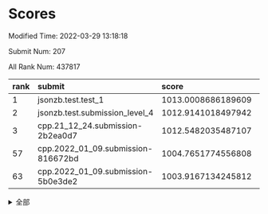 # Scores

Modified Time: 2022-03-29 13:18:18

Submit Num: 207

All Rank Num: 437817

| rank |               submit               |       score        |       sigma        | pk_num |
| :--- | :--------------------------------- | :----------------- | :----------------- | :----- |
| 1    | jsonzb.test.test_1                 | 1013.0008686189609 | 0.8143277182148587 | 8462   |
| 2    | jsonzb.test.submission_level_4     | 1012.9141018497942 | 0.8138861747361017 | 8460   |
| 3    | cpp.21_12_24.submission-2b2ea0d7   | 1012.5482035487107 | 0.7786616941857342 | 8466   |
| 57   | cpp.2022_01_09.submission-816672bd | 1004.7651774556808 | 0.7099076405123489 | 8457   |
| 63   | cpp.2022_01_09.submission-5b0e3de2 | 1003.9167134245812 | 0.7139055711849005 | 8453   |


<details>
<summary>全部</summary>

| rank |                 submit                 |       score        |       sigma        | pk_num |
| :--- | :------------------------------------- | :----------------- | :----------------- | :----- |
| 1    | jsonzb.test.test_1                     | 1013.0008686189609 | 0.8143277182148587 | 8462   |
| 2    | jsonzb.test.submission_level_4         | 1012.9141018497942 | 0.8138861747361017 | 8460   |
| 3    | cpp.21_12_24.submission-2b2ea0d7       | 1012.5482035487107 | 0.7786616941857342 | 8466   |
| 4    | gobigger.level_3.submission_level_3_8  | 1011.5899972598394 | 0.7779475229425118 | 8456   |
| 5    | gobigger.level_3.submission_level_3_18 | 1011.5611147710761 | 0.7602190837181558 | 8463   |
| 6    | gobigger.level_3.submission_level_3_25 | 1011.4220791388002 | 0.7779426567227956 | 8459   |
| 7    | gobigger.level_3.submission_level_3_42 | 1011.3825458408749 | 0.7756148855055659 | 8464   |
| 8    | gobigger.level_3.submission_level_3_43 | 1011.1103376074848 | 0.7982322581818526 | 8459   |
| 9    | gobigger.level_3.submission_level_3_5  | 1011.0565507239663 | 0.761671203190231  | 8460   |
| 10   | gobigger.level_3.submission_level_3_44 | 1010.9155606169616 | 0.7666442775650684 | 8461   |
| 11   | gobigger.level_3.submission_level_3_4  | 1010.9092194157251 | 0.7691023627925186 | 8469   |
| 12   | gobigger.level_3.submission_level_3_11 | 1010.868939739796  | 0.7534921101280776 | 8456   |
| 13   | gobigger.level_3.submission_level_3_34 | 1010.7025920616426 | 0.7633127770606541 | 8462   |
| 14   | gobigger.level_3.submission_level_3_31 | 1010.6057176068725 | 0.7618136846742729 | 8459   |
| 15   | gobigger.level_3.submission_level_3_20 | 1010.5724008139241 | 0.771821997317695  | 8461   |
| 16   | gobigger.level_3.submission_level_3_22 | 1010.5171851730532 | 0.7504121746114917 | 8456   |
| 17   | gobigger.level_3.submission_level_3_14 | 1010.5138504494315 | 0.7624356676699967 | 8462   |
| 18   | gobigger.level_3.submission_level_3_3  | 1010.4714524695507 | 0.7929237675720143 | 8462   |
| 19   | gobigger.level_3.submission_level_3_48 | 1010.4406774882206 | 0.7512833126220897 | 8462   |
| 20   | gobigger.level_3.submission_level_3_13 | 1010.4129023190258 | 0.7995496457331328 | 8455   |
| 21   | gobigger.level_3.submission_level_3_28 | 1010.3925115966314 | 0.7588902059831625 | 8464   |
| 22   | gobigger.level_3.submission_level_3_17 | 1010.3318689650746 | 0.7504465566819584 | 8457   |
| 23   | gobigger.level_3.submission_level_3_9  | 1010.2742793195893 | 0.763843856990438  | 8457   |
| 24   | gobigger.level_3.submission_level_3_47 | 1010.2394439205689 | 0.7876517284879253 | 8459   |
| 25   | gobigger.level_3.submission_level_3_16 | 1010.2288802097818 | 0.7548130768896243 | 8457   |
| 26   | gobigger.level_3.submission_level_3_40 | 1010.2261982435897 | 0.7793206531909758 | 8459   |
| 27   | gobigger.level_3.submission_level_3_0  | 1010.1774626515521 | 0.7616098055690609 | 8460   |
| 28   | gobigger.level_3.submission_level_3_46 | 1010.1762837724401 | 0.7855312180711529 | 8460   |
| 29   | gobigger.level_3.submission_level_3_29 | 1010.1527020042636 | 0.7624454219818698 | 8453   |
| 30   | gobigger.level_3.submission_level_3_37 | 1010.0843787157124 | 0.758753631303146  | 8462   |
| 31   | gobigger.level_3.submission_level_3_24 | 1010.0403126697587 | 0.7318820621950279 | 8457   |
| 32   | gobigger.level_3.submission_level_3_15 | 1009.9451654430499 | 0.7381789120565799 | 8458   |
| 33   | gobigger.level_3.submission_level_3_33 | 1009.9361813982714 | 0.7536780603137271 | 8462   |
| 34   | gobigger.level_3.submission_level_3_12 | 1009.9050661761636 | 0.7607087015579447 | 8464   |
| 35   | gobigger.level_3.submission_level_3_10 | 1009.7996766934327 | 0.768998989978014  | 8466   |
| 36   | gobigger.level_3.submission_level_3_39 | 1009.7005239579979 | 0.7424610778028266 | 8463   |
| 37   | gobigger.level_3.submission_level_3_41 | 1009.6708641265635 | 0.7309070153522134 | 8463   |
| 38   | gobigger.level_3.submission_level_3_27 | 1009.6660906085756 | 0.7602702516955192 | 8466   |
| 39   | gobigger.level_3.submission_level_3_1  | 1009.617956915484  | 0.7555455448484748 | 8459   |
| 40   | gobigger.level_3.submission_level_3_19 | 1009.5621132293157 | 0.7408707781395403 | 8458   |
| 41   | gobigger.level_3.submission_level_3_7  | 1009.5537636803102 | 0.7503966911729717 | 8459   |
| 42   | gobigger.level_3.submission_level_3_23 | 1009.5095797305366 | 0.7381859040219573 | 8458   |
| 43   | gobigger.level_3.submission_level_3_6  | 1009.4874643575802 | 0.7787286244478869 | 8460   |
| 44   | gobigger.level_3.submission_level_3_45 | 1009.1909690978295 | 0.7501135162030373 | 8454   |
| 45   | gobigger.level_3.submission_level_3_35 | 1008.9689444655326 | 0.7440131684160181 | 8463   |
| 46   | gobigger.level_3.submission_level_3_2  | 1008.9064653098654 | 0.7412173862991319 | 8464   |
| 47   | gobigger.level_3.submission_level_3_36 | 1008.8728584827668 | 0.7241188004613958 | 8462   |
| 48   | gobigger.level_3.submission_level_3_30 | 1008.7594907560791 | 0.7281373660848504 | 8460   |
| 49   | gobigger.level_3.submission_level_3_49 | 1008.6931502420615 | 0.7290800409325219 | 8462   |
| 50   | gobigger.level_3.submission_level_3_32 | 1008.5592544784625 | 0.7466174864278221 | 8461   |
| 51   | gobigger.level_3.submission_level_3_38 | 1008.3049609586529 | 0.7218613802925963 | 8463   |
| 52   | gobigger.level_3.submission_level_3_26 | 1008.212504198497  | 0.741844326777564  | 8463   |
| 53   | gobigger.level_3.submission_level_3_21 | 1007.3639499854963 | 0.7437866674484418 | 8457   |
| 54   | gobigger.level_1.submission_level_1_42 | 1005.1791257531607 | 0.7124231985737874 | 8458   |
| 55   | gobigger.level_1.submission_level_1_1  | 1005.0484784466032 | 0.7249690337168859 | 8464   |
| 56   | gobigger.level_1.submission_level_1_21 | 1004.8771129693454 | 0.7151183949286586 | 8457   |
| 57   | cpp.2022_01_09.submission-816672bd     | 1004.7651774556808 | 0.7099076405123489 | 8457   |
| 58   | gobigger.level_1.submission_level_1_43 | 1004.5517748575174 | 0.7223954009435731 | 8461   |
| 59   | gobigger.level_1.submission_level_1_24 | 1004.3943382164068 | 0.7341073683303674 | 8460   |
| 60   | gobigger.level_1.submission_level_1_41 | 1004.2776230108498 | 0.7264601956504786 | 8460   |
| 61   | gobigger.level_1.submission_level_1_23 | 1004.225522220971  | 0.7250573406194776 | 8463   |
| 62   | gobigger.level_1.submission_level_1_45 | 1004.1543133472039 | 0.7274287340575177 | 8461   |
| 63   | cpp.2022_01_09.submission-5b0e3de2     | 1003.9167134245812 | 0.7139055711849005 | 8453   |
| 64   | gobigger.level_1.submission_level_1_6  | 1003.9113495228498 | 0.7191208597297885 | 8455   |
| 65   | gobigger.level_1.submission_level_1_48 | 1003.8761406150422 | 0.7259789907649746 | 8459   |
| 66   | gobigger.level_1.submission_level_1_35 | 1003.8126060456966 | 0.7103496129565466 | 8459   |
| 67   | gobigger.level_1.submission_level_1_0  | 1003.7131565407803 | 0.7100605335034685 | 8461   |
| 68   | gobigger.level_1.submission_level_1_15 | 1003.6825494861858 | 0.7219094645229396 | 8463   |
| 69   | gobigger.level_1.submission_level_1_27 | 1003.645124155912  | 0.7196470944843387 | 8457   |
| 70   | gobigger.level_1.submission_level_1_37 | 1003.5779594113847 | 0.7116124613896553 | 8457   |
| 71   | gobigger.level_1.submission_level_1_26 | 1003.5334388601692 | 0.7146514008310684 | 8462   |
| 72   | gobigger.level_1.submission_level_1_33 | 1003.5014808819624 | 0.7113475890975457 | 8463   |
| 73   | gobigger.level_1.submission_level_1_4  | 1003.4775675804805 | 0.7296351144957777 | 8463   |
| 74   | gobigger.level_1.submission_level_1_10 | 1003.4212281885974 | 0.7141650512955421 | 8468   |
| 75   | gobigger.level_1.submission_level_1_46 | 1003.41885347025   | 0.7148147604981544 | 8456   |
| 76   | gobigger.level_1.submission_level_1_47 | 1003.414512330465  | 0.7203597691984616 | 8458   |
| 77   | gobigger.level_1.submission_level_1_18 | 1003.3922433844647 | 0.7086415647506513 | 8454   |
| 78   | gobigger.level_1.submission_level_1_49 | 1003.3145791516708 | 0.7130975717755196 | 8459   |
| 79   | gobigger.level_1.submission_level_1_34 | 1003.2798240899356 | 0.7103014322460302 | 8463   |
| 80   | gobigger.level_1.submission_level_1_2  | 1003.255586543466  | 0.7148088026613132 | 8461   |
| 81   | gobigger.level_1.submission_level_1_36 | 1003.2310480746187 | 0.7225646908184689 | 8456   |
| 82   | gobigger.level_1.submission_level_1_14 | 1003.1563444203656 | 0.7089889861228198 | 8458   |
| 83   | gobigger.level_1.submission_level_1_19 | 1003.13635877306   | 0.703557199670004  | 8457   |
| 84   | gobigger.level_1.submission_level_1_5  | 1003.0935676729604 | 0.716782794862991  | 8462   |
| 85   | gobigger.level_1.submission_level_1_20 | 1003.0404471360508 | 0.7308721993141355 | 8463   |
| 86   | gobigger.level_1.submission_level_1_11 | 1003.0130830113952 | 0.7159788864797834 | 8463   |
| 87   | gobigger.level_1.submission_level_1_32 | 1003.0100527976944 | 0.7067158869431104 | 8465   |
| 88   | gobigger.level_1.submission_level_1_31 | 1002.9723849927801 | 0.7090027604874244 | 8456   |
| 89   | gobigger.level_1.submission_level_1_25 | 1002.8483984530784 | 0.7130418156009438 | 8463   |
| 90   | gobigger.level_1.submission_level_1_30 | 1002.8366199675901 | 0.7123903452647846 | 8462   |
| 91   | gobigger.level_1.submission_level_1_28 | 1002.8355644434481 | 0.7132107555297844 | 8460   |
| 92   | gobigger.level_1.submission_level_1_13 | 1002.7837815868093 | 0.7138390828945586 | 8462   |
| 93   | gobigger.level_1.submission_level_1_7  | 1002.7134106629761 | 0.7206903589262244 | 8465   |
| 94   | gobigger.level_1.submission_level_1_3  | 1002.5961266691888 | 0.7082745746028373 | 8458   |
| 95   | gobigger.level_1.submission_level_1_39 | 1002.5364275172828 | 0.7078639976275956 | 8456   |
| 96   | gobigger.level_1.submission_level_1_17 | 1002.5298357578317 | 0.7214894825111696 | 8460   |
| 97   | gobigger.level_1.submission_level_1_44 | 1002.5185437348811 | 0.6986898850831281 | 8463   |
| 98   | gobigger.level_1.submission_level_1_8  | 1002.5178660285824 | 0.7180698688068188 | 8463   |
| 99   | gobigger.level_1.submission_level_1_16 | 1002.4591832618544 | 0.7126907123606319 | 8459   |
| 100  | gobigger.level_1.submission_level_1_40 | 1002.4317719931227 | 0.7067757205206359 | 8459   |
| 101  | gobigger.level_1.submission_level_1_22 | 1002.371450591555  | 0.7064041576070247 | 8457   |
| 102  | gobigger.level_1.submission_level_1_12 | 1002.3398043053577 | 0.7241936127013827 | 8458   |
| 103  | gobigger.level_1.submission_level_1_29 | 1002.2022875452681 | 0.7119506985708024 | 8460   |
| 104  | gobigger.level_1.submission_level_1_38 | 1001.7146825164557 | 0.7123413092546258 | 8465   |
| 105  | gobigger.level_1.submission_level_1_9  | 1001.4424758449552 | 0.6999872479260025 | 8458   |
| 106  | gobigger.random.submission_random_40   | 998.0786379226886  | 0.6966819707233873 | 8462   |
| 107  | gobigger.random.submission_random_4    | 997.0325666078643  | 0.7088789727053604 | 8455   |
| 108  | gobigger.random.submission_random_32   | 996.9177690316741  | 0.7108409466121532 | 8465   |
| 109  | gobigger.random.submission_random_27   | 996.8897220530388  | 0.7074408015479072 | 8465   |
| 110  | gobigger.random.submission_random_22   | 996.8416633186771  | 0.7064498919771262 | 8462   |
| 111  | gobigger.random.submission_random_6    | 996.7519469732148  | 0.7193807760510884 | 8457   |
| 112  | gobigger.random.submission_random_41   | 996.592760351477   | 0.7066227594009041 | 8461   |
| 113  | gobigger.random.submission_random_39   | 996.5543998098656  | 0.7228218833048646 | 8462   |
| 114  | gobigger.random.submission_random_29   | 996.5406712390267  | 0.7104476888092949 | 8462   |
| 115  | gobigger.random.submission_random_37   | 996.5071318823673  | 0.7074814347000818 | 8460   |
| 116  | gobigger.random.submission_random_20   | 996.4666959686466  | 0.701164679937702  | 8465   |
| 117  | gobigger.random.submission_random_16   | 996.4355331250041  | 0.7136801076327228 | 8461   |
| 118  | gobigger.random.submission_random_0    | 996.4147823233764  | 0.7114796811008102 | 8465   |
| 119  | gobigger.random.submission_random_33   | 996.41348723866    | 0.7051924259193125 | 8453   |
| 120  | gobigger.random.submission_random_3    | 996.3215974308348  | 0.7195618271985748 | 8464   |
| 121  | gobigger.random.submission_random_44   | 996.2984017481003  | 0.7137024170028439 | 8460   |
| 122  | gobigger.random.submission_random_9    | 996.2874448042409  | 0.7084586700013346 | 8453   |
| 123  | gobigger.random.submission_random_43   | 996.2175103002229  | 0.7133442093430864 | 8458   |
| 124  | gobigger.random.submission_random_26   | 996.1838631897095  | 0.705722911415896  | 8462   |
| 125  | gobigger.random.submission_random_18   | 996.1477479367974  | 0.6998856636609702 | 8463   |
| 126  | gobigger.random.submission_random_8    | 996.1186909289631  | 0.7019440242996376 | 8457   |
| 127  | gobigger.random.submission_random_2    | 996.0789648003301  | 0.6999497836525175 | 8464   |
| 128  | gobigger.random.submission_random_31   | 995.9889864922122  | 0.7146699210223743 | 8459   |
| 129  | gobigger.random.submission_random_5    | 995.9765796304321  | 0.7098955733266611 | 8464   |
| 130  | gobigger.random.submission_random_1    | 995.9693638962405  | 0.7195248750788444 | 8458   |
| 131  | gobigger.random.submission_random_49   | 995.9467269063799  | 0.6999200593833381 | 8462   |
| 132  | gobigger.random.submission_random_24   | 995.9384110244293  | 0.7008247078490438 | 8462   |
| 133  | gobigger.random.submission_random_42   | 995.9301885078685  | 0.7127040654437293 | 8457   |
| 134  | gobigger.random.submission_random_48   | 995.8653879330262  | 0.7131492558661797 | 8461   |
| 135  | gobigger.random.submission_random_23   | 995.8367187750777  | 0.7120462305080411 | 8460   |
| 136  | gobigger.random.submission_random_38   | 995.8200374702566  | 0.7228356726411537 | 8462   |
| 137  | gobigger.random.submission_random_17   | 995.8156743670548  | 0.7073645777508766 | 8461   |
| 138  | gobigger.random.submission_random_7    | 995.8025370945275  | 0.7177486232389438 | 8458   |
| 139  | gobigger.random.submission_random_34   | 995.7769802736473  | 0.6936489903114711 | 8458   |
| 140  | gobigger.random.submission_random_36   | 995.7683143400927  | 0.7017188337916527 | 8459   |
| 141  | gobigger.random.submission_random_46   | 995.7147415708524  | 0.7003179213380526 | 8461   |
| 142  | gobigger.random.submission_random_13   | 995.6871653999827  | 0.7056094888555982 | 8457   |
| 143  | gobigger.random.submission_random_15   | 995.6075418714826  | 0.7168562693854047 | 8463   |
| 144  | gobigger.random.submission_random_11   | 995.5518797363459  | 0.7114186473442908 | 8463   |
| 145  | gobigger.random.submission_random_21   | 995.5508487469165  | 0.7073130758275334 | 8460   |
| 146  | gobigger.random.submission_random_45   | 995.5046777836899  | 0.7158528899078891 | 8464   |
| 147  | gobigger.random.submission_random_28   | 995.4523533796497  | 0.696935463253237  | 8462   |
| 148  | gobigger.random.submission_random_19   | 995.3841540824803  | 0.703062935013722  | 8460   |
| 149  | gobigger.random.submission_random_35   | 995.3353753133832  | 0.721413347003842  | 8464   |
| 150  | gobigger.random.submission_random_12   | 995.3119941418071  | 0.7055393450738664 | 8462   |
| 151  | gobigger.random.submission_random_47   | 995.2777412178701  | 0.7136489952509326 | 8455   |
| 152  | gobigger.random.submission_random_25   | 995.2584841305044  | 0.73399575227164   | 8457   |
| 153  | gobigger.random.submission_random_10   | 995.2556373614693  | 0.7152347199579496 | 8464   |
| 154  | gobigger.random.submission_random_30   | 995.2436996553823  | 0.707969537296736  | 8458   |
| 155  | gobigger.random.submission_random_14   | 994.5037550760588  | 0.7269328186559146 | 8462   |
| 156  | gobigger.level_2.submission_level_2_6  | 994.4952535020867  | 0.724231058328195  | 8457   |
| 157  | gobigger.level_2.submission_level_2_1  | 994.1261433803988  | 0.7210297322096423 | 8465   |
| 158  | gobigger.level_2.submission_level_2_37 | 994.0504186520752  | 0.7293775633545806 | 8460   |
| 159  | gobigger.level_2.submission_level_2_7  | 994.0036210662374  | 0.7348402227308681 | 8454   |
| 160  | gobigger.level_2.submission_level_2_42 | 993.6082320967042  | 0.7200975455362455 | 8461   |
| 161  | gobigger.level_2.submission_level_2_40 | 993.5889732295399  | 0.7259532161263107 | 8460   |
| 162  | gobigger.level_2.submission_level_2_23 | 993.4275906687724  | 0.7396868134103095 | 8461   |
| 163  | gobigger.level_2.submission_level_2_34 | 993.3109872316446  | 0.7279901862005003 | 8455   |
| 164  | gobigger.level_2.submission_level_2_19 | 993.1759525704001  | 0.7433128210118751 | 8461   |
| 165  | gobigger.level_2.submission_level_2_8  | 993.1121552404553  | 0.7328807827735617 | 8460   |
| 166  | gobigger.level_2.submission_level_2_30 | 993.0399167974006  | 0.7465965528530943 | 8461   |
| 167  | gobigger.level_2.submission_level_2_0  | 992.9938848823693  | 0.7308364086820573 | 8462   |
| 168  | gobigger.level_2.submission_level_2_49 | 992.8825701933439  | 0.7473445812871463 | 8459   |
| 169  | gobigger.level_2.submission_level_2_12 | 992.8726054162354  | 0.7226013708866648 | 8455   |
| 170  | gobigger.level_2.submission_level_2_31 | 992.7505681213986  | 0.7321912647097037 | 8458   |
| 171  | gobigger.level_2.submission_level_2_27 | 992.6213566227498  | 0.7342840411919249 | 8455   |
| 172  | gobigger.level_2.submission_level_2_24 | 992.5675715807845  | 0.7373518513541434 | 8461   |
| 173  | gobigger.level_2.submission_level_2_36 | 992.5371630514077  | 0.7434210445897516 | 8459   |
| 174  | gobigger.level_2.submission_level_2_4  | 992.4973126884022  | 0.7413889912510248 | 8460   |
| 175  | gobigger.level_2.submission_level_2_2  | 992.4697141233904  | 0.7495208919158138 | 8461   |
| 176  | gobigger.level_2.submission_level_2_21 | 992.3594250467004  | 0.7324257902026649 | 8459   |
| 177  | gobigger.level_2.submission_level_2_5  | 992.3372474219921  | 0.7611729258186192 | 8459   |
| 178  | gobigger.level_2.submission_level_2_14 | 992.2143222427303  | 0.7444781618628444 | 8459   |
| 179  | gobigger.level_2.submission_level_2_35 | 992.2106102557648  | 0.7395110135531476 | 8458   |
| 180  | gobigger.level_2.submission_level_2_16 | 992.102518645023   | 0.7524869077847066 | 8458   |
| 181  | gobigger.level_2.submission_level_2_20 | 992.0635536801412  | 0.7569085103076929 | 8460   |
| 182  | gobigger.level_2.submission_level_2_18 | 992.035100844936   | 0.7612233046190948 | 8463   |
| 183  | gobigger.level_2.submission_level_2_22 | 991.9784835205255  | 0.7645501161471142 | 8457   |
| 184  | gobigger.level_2.submission_level_2_41 | 991.973887889948   | 0.7635846512290995 | 8462   |
| 185  | gobigger.level_2.submission_level_2_25 | 991.921117713317   | 0.7382323118947683 | 8463   |
| 186  | gobigger.level_2.submission_level_2_44 | 991.8821820945826  | 0.7237309440426105 | 8456   |
| 187  | gobigger.level_2.submission_level_2_39 | 991.8180228721943  | 0.7340359291875059 | 8458   |
| 188  | gobigger.level_2.submission_level_2_28 | 991.772836486827   | 0.7447077470847211 | 8462   |
| 189  | gobigger.level_2.submission_level_2_43 | 991.646166244068   | 0.7356711382261868 | 8464   |
| 190  | gobigger.level_2.submission_level_2_3  | 991.6300621064208  | 0.7464211086802126 | 8463   |
| 191  | gobigger.level_2.submission_level_2_9  | 991.5755897585639  | 0.7467086439017413 | 8459   |
| 192  | gobigger.level_2.submission_level_2_46 | 991.5755080572869  | 0.7394456757243377 | 8458   |
| 193  | gobigger.level_2.submission_level_2_15 | 991.4535499748507  | 0.7476993408839547 | 8465   |
| 194  | gobigger.level_2.submission_level_2_13 | 991.3753399211865  | 0.7625866683637631 | 8460   |
| 195  | gobigger.level_2.submission_level_2_38 | 991.3320615881454  | 0.742540400170063  | 8462   |
| 196  | gobigger.level_2.submission_level_2_47 | 991.2394063444112  | 0.7480985934462644 | 8465   |
| 197  | gobigger.level_2.submission_level_2_11 | 991.182019334768   | 0.7369770393476649 | 8457   |
| 198  | gobigger.level_2.submission_level_2_10 | 991.0510238009823  | 0.7521057058145811 | 8462   |
| 199  | gobigger.level_2.submission_level_2_48 | 990.9492358785528  | 0.7742144574804718 | 8463   |
| 200  | gobigger.level_2.submission_level_2_45 | 990.9048702884737  | 0.770212055753469  | 8459   |
| 201  | gobigger.level_2.submission_level_2_33 | 990.7525745207193  | 0.7515889321676822 | 8461   |
| 202  | gobigger.level_2.submission_level_2_26 | 990.584404078038   | 0.7567210041812935 | 8464   |
| 203  | gobigger.level_2.submission_level_2_32 | 990.4383256808312  | 0.7750488645117216 | 8460   |
| 204  | gobigger.level_2.submission_level_2_29 | 990.3450514367995  | 0.7832228779061563 | 8462   |
| 205  | gobigger.level_2.submission_level_2_17 | 989.6181675105977  | 0.7856517027369936 | 8463   |
| 206  | gobigger.none.submission_none_0        | 978.5371693402292  | 1.1948019038713285 | 8454   |
| 207  | gobigger.none.submission_none_1        | 976.3642094263628  | 1.3703244747354728 | 8458   |

</details>